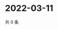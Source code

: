 # 2022-03-11

共 0 条

<!-- BEGIN WEIBO -->
<!-- 最后更新时间 Fri Mar 11 2022 07:00:45 GMT+0800 (China Standard Time) -->

<!-- END WEIBO -->
